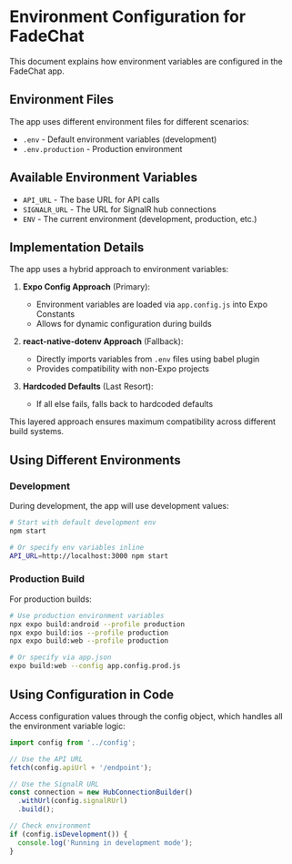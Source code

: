 # Environment Configuration for FadeChat

This document explains how environment variables are configured in the FadeChat app.

## Environment Files

The app uses different environment files for different scenarios:

- `.env` - Default environment variables (development)
- `.env.production` - Production environment

## Available Environment Variables

- `API_URL` - The base URL for API calls
- `SIGNALR_URL` - The URL for SignalR hub connections
- `ENV` - The current environment (development, production, etc.)

## Implementation Details

The app uses a hybrid approach to environment variables:

1. **Expo Config Approach** (Primary): 
   - Environment variables are loaded via `app.config.js` into Expo Constants
   - Allows for dynamic configuration during builds

2. **react-native-dotenv Approach** (Fallback):
   - Directly imports variables from `.env` files using babel plugin
   - Provides compatibility with non-Expo projects

3. **Hardcoded Defaults** (Last Resort):
   - If all else fails, falls back to hardcoded defaults

This layered approach ensures maximum compatibility across different build systems.

## Using Different Environments

### Development

During development, the app will use development values:

```bash
# Start with default development env
npm start

# Or specify env variables inline
API_URL=http://localhost:3000 npm start
```

### Production Build

For production builds:

```bash
# Use production environment variables
npx expo build:android --profile production
npx expo build:ios --profile production
npx expo build:web --profile production

# Or specify via app.json
expo build:web --config app.config.prod.js
```

## Using Configuration in Code

Access configuration values through the config object, which handles all the environment variable logic:

```typescript
import config from '../config';

// Use the API URL
fetch(config.apiUrl + '/endpoint');

// Use the SignalR URL
const connection = new HubConnectionBuilder()
  .withUrl(config.signalRUrl)
  .build();

// Check environment
if (config.isDevelopment()) {
  console.log('Running in development mode');
}
```